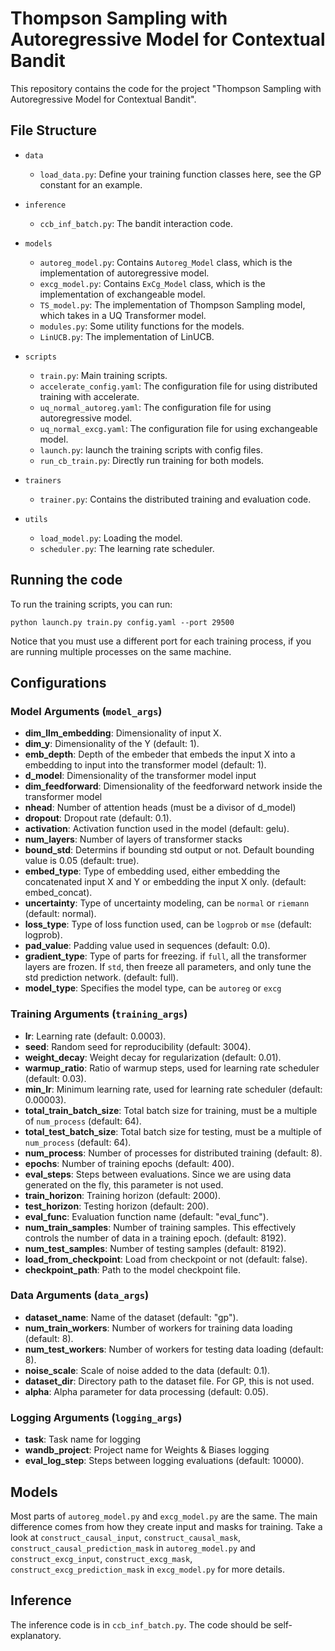 # Thompson Sampling with Autoregressive Model for Contextual Bandit

This repository contains the code for the project "Thompson Sampling with Autoregressive Model for Contextual Bandit". 

## File Structure

- `data`
    - `load_data.py`: Define your training function classes here, see the GP constant for an example.

- `inference`
    - `ccb_inf_batch.py`: The bandit interaction code.

- `models`
    - `autoreg_model.py`: Contains `Autoreg_Model` class, which is the implementation of autoregressive model.
    - `excg_model.py`: Contains `ExCg_Model` class, which is the implementation of exchangeable model.
    - `TS_model.py`: The implementation of Thompson Sampling model, which takes in a UQ Transformer model.
    - `modules.py`: Some utility functions for the models.
    - `LinUCB.py`: The implementation of LinUCB.

- `scripts`
    - `train.py`: Main training scripts. 
    - `accelerate_config.yaml`: The configuration file for using distributed training with accelerate.
    - `uq_normal_autoreg.yaml`: The configuration file for using autoregressive model.
    - `uq_normal_excg.yaml`: The configuration file for using exchangeable model.
    - `launch.py`: launch the training scripts with config files.
    - `run_cb_train.py`: Directly run training for both models.

- `trainers`
    - `trainer.py`: Contains the distributed training and evaluation code.

- `utils`
    - `load_model.py`: Loading the model.
    - `scheduler.py`: The learning rate scheduler.

## Running the code

To run the training scripts, you can run: 
```
python launch.py train.py config.yaml --port 29500
```

Notice that you must use a different port for each training process, if you are running multiple processes on the same
machine. 

## Configurations

### Model Arguments (`model_args`)

- **dim_llm_embedding**: Dimensionality of input X.
- **dim_y**: Dimensionality of the Y (default: 1).
- **emb_depth**: Depth of the embeder that embeds the input X into a embedding to input into the transformer model (default: 1).
- **d_model**: Dimensionality of the transformer model input 
- **dim_feedforward**: Dimensionality of the feedforward network inside the transformer model
- **nhead**: Number of attention heads (must be a divisor of d_model) 
- **dropout**: Dropout rate (default: 0.1).
- **activation**: Activation function used in the model (default: gelu).
- **num_layers**: Number of layers of transformer stacks
- **bound_std**: Determins if bounding std output or not. Default bounding value is 0.05 (default: true).
- **embed_type**: Type of embedding used, either embedding the concatenated input X and Y or embedding the input X only. (default: embed_concat).
- **uncertainty**: Type of uncertainty modeling, can be `normal` or `riemann` (default: normal).
- **loss_type**: Type of loss function used, can be `logprob` or `mse` (default: logprob).
- **pad_value**: Padding value used in sequences (default: 0.0).
- **gradient_type**: Type of parts for freezing. if `full`, all the transformer layers are frozen. If `std`, then freeze
  all parameters, and only tune the std prediction network. (default: full).
- **model_type**: Specifies the model type, can be `autoreg` or `excg` 

### Training Arguments (`training_args`)

- **lr**: Learning rate (default: 0.0003).
- **seed**: Random seed for reproducibility (default: 3004).
- **weight_decay**: Weight decay for regularization (default: 0.01).
- **warmup_ratio**: Ratio of warmup steps, used for learning rate scheduler (default: 0.03).
- **min_lr**: Minimum learning rate, used for learning rate scheduler (default: 0.00003).
- **total_train_batch_size**: Total batch size for training, must be a multiple of `num_process` (default: 64).
- **total_test_batch_size**: Total batch size for testing, must be a multiple of `num_process` (default: 64).
- **num_process**: Number of processes for distributed training (default: 8).
- **epochs**: Number of training epochs (default: 400).
- **eval_steps**: Steps between evaluations. Since we are using data generated on the fly, this parameter is not used. 
- **train_horizon**: Training horizon (default: 2000).
- **test_horizon**: Testing horizon (default: 200).
- **eval_func**: Evaluation function name (default: "eval_func").
- **num_train_samples**: Number of training samples. This effectively controls the number of data in a training epoch. (default: 8192).
- **num_test_samples**: Number of testing samples (default: 8192).
- **load_from_checkpoint**: Load from checkpoint or not (default: false).
- **checkpoint_path**: Path to the model checkpoint file.

### Data Arguments (`data_args`)

- **dataset_name**: Name of the dataset (default: "gp").
- **num_train_workers**: Number of workers for training data loading (default: 8).
- **num_test_workers**: Number of workers for testing data loading (default: 8).
- **noise_scale**: Scale of noise added to the data (default: 0.1).
- **dataset_dir**: Directory path to the dataset file. For GP, this is not used.
- **alpha**: Alpha parameter for data processing (default: 0.05).

### Logging Arguments (`logging_args`)

- **task**: Task name for logging 
- **wandb_project**: Project name for Weights & Biases logging
- **eval_log_step**: Steps between logging evaluations (default: 10000).


## Models

Most parts of `autoreg_model.py` and `excg_model.py` are the same. The main difference comes from how they create input
and masks for training. Take a look at `construct_causal_input`, `construct_causal_mask`, 
`construct_causal_prediction_mask` in `autoreg_model.py` and `construct_excg_input`, `construct_excg_mask`,
`construct_excg_prediction_mask` in `excg_model.py` for more details. 

## Inference

The inference code is in `ccb_inf_batch.py`. The code should be self-explanatory. 

